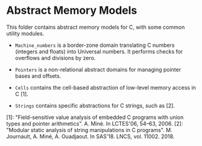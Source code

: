 Abstract Memory Models
======================

This folder contains abstract memory models for C, with some common utility modules.

* `Machine_numbers` is a border-zone domain translating C numbers (integers and floats) into Universal numbers. It performs checks for overflows and divisions by zero.

* `Pointers` is a non-relational abstract domains for managing pointer bases and offsets.

* `Cells` contains the cell-based abstraction of low-level memory access in C [1].
    
* `Strings` contains specific abstractions for C strings, such as [2].

[1]: "Field-sensitive value analysis of embedded C programs with union types and pointer arithmetics". A. Miné. In LCTES'06, 54–63, 2006.
[2]: "Modular static analysis of string manipulations in C programs". M. Journault, A. Miné, A. Ouadjaout. In SAS'18. LNCS, vol. 11002. 2018.
